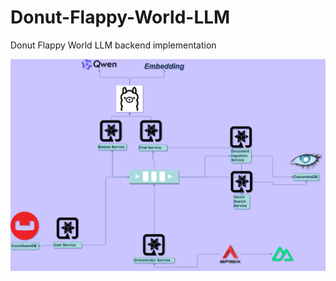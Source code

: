 # Donut-Flappy-World-LLM
Donut Flappy World LLM backend implementation

![Architecture](images/Architecture.png)
